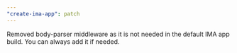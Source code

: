 ```yaml
---
"create-ima-app": patch
---
```


Removed body-parser middleware as it is not needed in the default IMA app build. You can always add it if needed.
